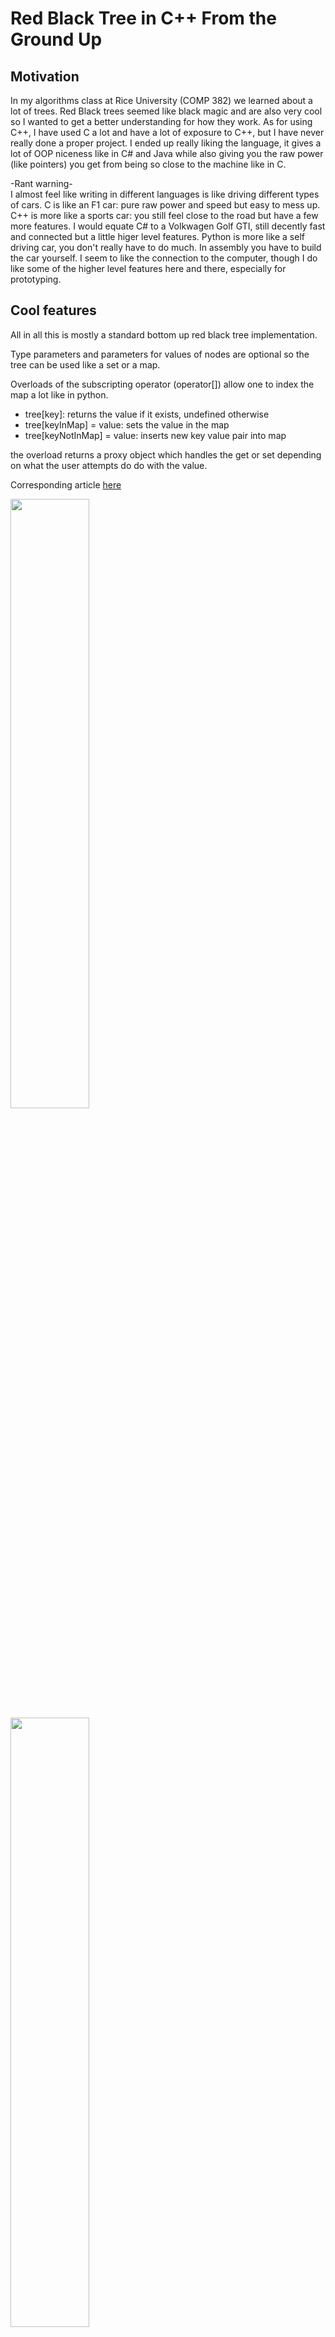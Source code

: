 # Red Black Tree in C++ From the Ground Up
## Motivation
In my algorithms class at Rice University (COMP 382) we learned about a lot of trees. Red Black trees seemed like black magic and are also very cool so I wanted to get a better understanding for how they work.
As for using C++, I have used C a lot and have a lot of exposure to C++, but I have never really done a proper project. I ended up really liking the language, it gives a lot of OOP niceness like in C# and Java while also giving you the raw power (like pointers) you get from being so close to the machine like in C.

-Rant warning- <br>
I almost feel like writing in different languages is like driving different types of cars. C is like an F1 car: pure raw power and speed but easy to mess up. C++ is more like a sports car: you still feel close to the road but have a few more features. I would equate C# to a Volkwagen Golf GTI, still decently fast and connected but a little higer level features. Python is more like a self driving car, you don't really have to do much. In assembly you have to build the car yourself. I seem to like the connection to the computer, though I do like some of the higher level features here and there, especially for prototyping.

## Cool features
All in all this is mostly a standard bottom up red black tree implementation.

Type parameters and parameters for values of nodes are optional so the tree can be used like a set or a map.

Overloads of the subscripting operator (operator\[\]) allow one to index the map a lot like in python.
- tree[key]: returns the value if it exists, undefined otherwise
- tree[keyInMap] = value: sets the value in the map
- tree[keyNotInMap] = value: inserts new key value pair into map


the overload returns a proxy object which handles the get or set depending on what the user attempts do do with the value.     

Corresponding article <a href="https://eric-breyer.medium.com/overloading-the-subscripting-operator-in-c-1745e8818e02">here</a>
     
<img src="https://user-images.githubusercontent.com/52176894/199084028-8442a6a9-e66f-44bd-af6d-30f56ec9a4b9.png" width=50% height=50%>
<img src="https://user-images.githubusercontent.com/52176894/199084913-837565c8-d01c-43ab-ad9c-922b4ac8ad03.png" width=50% height=50%>     

## API

```cpp
/**
* @brief pretty print a representation of the rbtree
*/
void printTree()
```
```cpp
/**
* @brief recursively deletes every node to clear the tree, this tree object still lives
*/
void clear()
```
```cpp
/**
* @brief makes a new tree with the same contents as this one
*
* @return rbtree<K, V>*, a pointer to a new tree with the same contents
*/
rbtree<K, V> *copy()
```
```cpp
/**
* @brief checks if the key is contained within the set/map
*
* @param[in] key the key to look for
* @return true if the key is in the set/map
* @return false otherwise
*/
bool contains(K key)
```
```cpp
/**
* @brief get the value of a key in the map.*
* NOTE: this method has undefined behavior if the key is not in the map
*
* @param[in] key the key to look for
* @return V the value of the key if it exists in the map, undefined value otherwise
*/
V getValue(K key)
```
```cpp
/**
* @brief gets the key's value if it is in the map
*
* @param[in] key the key to look for
* @param[out] out the location to put the value if found
* @return true if the key is in the map
* @return false otherwise
*/
bool tryGetValue(K key, V *out)
```
```cpp
/**
* @brief Set the value of the key if it is in the map
*
* @param[in] key the key to find
* @param[in] value the value to set
* @return true if the key is in the map
* @return false otherwise
*/
bool setValue(K key, V value)
```
```cpp
/**
* @brief insert a key/key-value pair in the map if it does not exist in the map
*
* @param[in] key the key to insert
* @param[in] value [OPTIONAL] the value to insert (optional if only representing a set)
* @return true if the key is not in the map/set and the value was inserted
* @return false otherwise
*/
bool insert(K key, V value = (V)NULL)
```
```cpp
/**
* @brief get/set/insert operator with [], works like in python
*
* | tree[key]: returns the value if it exists, undefined otherwise
* | tree[keyInMap] = value: sets the value in the map
* | tree[keyNotInMap] = value: inserts new key value pair into map
*
* @param[in] key the key to get/set/insert
* @return rbtree<K, V>::getSetProxy a proxy object that overloads
* the right functions to make get/set/insert work smoothly
*/
rbtree<K, V>::getSetProxy operator[](K key)
```
```cpp
/**
* @brief removes the key from the set/map if it exists
*
* @param[in] key the key to remove
* @return true if the key was in the map and removed
* @return false otherwise
*/
bool remove(K key)
```
```cpp
/**
* @brief checks if the tree is valid in terms of black height property and red red property
*
* @return true of the tree is valid
* @return false otherwise
*/
bool checkValid()
```
```cpp
/**
* @brief clear all nodes and destroy the rbtree object
*/
~rbtree()
```
